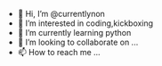 - 👋 Hi, I’m @currentlynon
- 👀 I’m interested in coding,kickboxing
- 🌱 I’m currently learning python
- 💞️ I’m looking to collaborate on ...
- 📫 How to reach me ...

<!---
currentlynon/currentlynon is a ✨ special ✨ repository because its `README.md` (this file) appears on your GitHub profile.
You can click the Preview link to take a look at your changes.
--->
